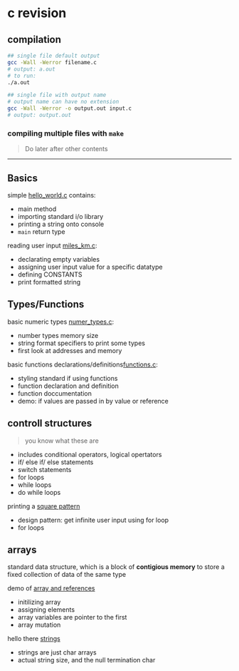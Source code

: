# c revision

## compilation

```sh
## single file default output
gcc -Wall -Werror filename.c
# output: a.out
# to run:
./a.out

## single file with output name
# output name can have no extension
gcc -Wall -Werror -o output.out input.c
# output: output.out
```

### compiling multiple files with `make`

> Do later after other contents

---

## Basics

simple [hello_world.c](./hello_world.c) contains:
- main method
- importing standard i/o library
- printing a string onto console
- `main` return type

reading user input [miles_km.c](./miles_km.c):
- declarating empty variables
- assigning user input value for a specific datatype
- defining CONSTANTS
- print formatted string

## Types/Functions

basic numeric types [numer_types.c](./number_types.c):
- number types memory size
- string format specifiers to print some types
- first look at addresses and memory

basic functions declarations/definitions[functions.c](./functions.c):
- styling standard if using functions
- function declaration and definition
- function doccumentation
- demo: if values are passed in by value or reference

## controll structures

> you know what these are

- includes conditional operators, logical opertators
- if/ else if/ else statements
- switch statements
- for loops
- while loops
- do while loops

printing a [square pattern](./sqr_ptt.c)
- design pattern: get infinite user input using for loop
- for loops

## arrays

standard data structure, which is a block of **contigious memory** to store a fixed collection of data of the same type

demo of [array and references](./array_ref.c)
- initilizing array
- assigning elements
- array variables are pointer to the first 
- array mutation

hello there [strings](./strings.c)
- strings are just char arrays
- actual string size, and the null termination char